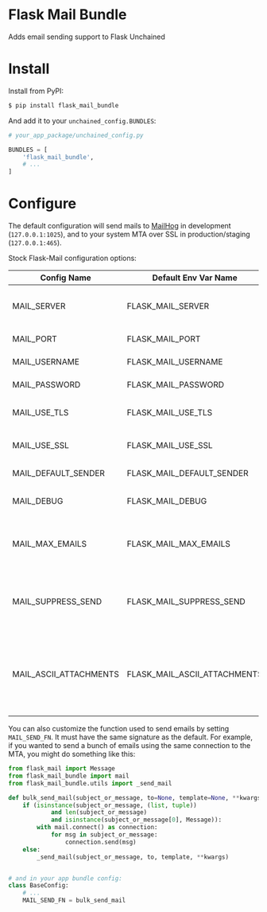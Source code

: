 # Flask Mail Bundle

Adds email sending support to Flask Unchained

# Install

Install from PyPI:

```bash
$ pip install flask_mail_bundle
```

And add it to your `unchained_config.BUNDLES`:

```python
# your_app_package/unchained_config.py

BUNDLES = [
    'flask_mail_bundle',
    # ...
]
```

# Configure

The default configuration will send mails to [MailHog](https://github.com/mailhog/MailHog) in development (`127.0.0.1:1025`), and to your system MTA over SSL in production/staging (`127.0.0.1:465`).

Stock Flask-Mail configuration options:

Config Name | Default Env Var Name | Default Value | Description
----------- | -------------------- | ------------- | -----------
MAIL_SERVER | FLASK_MAIL_SERVER | 127.0.0.1 | IP or domain of the MTA host
MAIL_PORT | FLASK_MAIL_PORT | DEV: 1025, PROD/STAGING: 465 | Port of the MTA
MAIL_USERNAME | FLASK_MAIL_USERNAME | None | MTA username
MAIL_PASSWORD | FLASK_MAIL_PASSWORD | None | MTA password
MAIL_USE_TLS | FLASK_MAIL_USE_TLS | False | Whether or not to send using TLS
MAIL_USE_SSL | FLASK_MAIL_USE_SSL | DEV: False, PROD/STAGING: True | Whether or not to send using SSL
MAIL_DEFAULT_SENDER | FLASK_MAIL_DEFAULT_SENDER | Flask Mail <noreply@localhost> | The default sender
MAIL_DEBUG | FLASK_MAIL_DEBUG | int(current_app.debug) | The debug level for Flask-Mail
MAIL_MAX_EMAILS | FLASK_MAIL_MAX_EMAILS | None | Max number of emails per connection to the MTA
MAIL_SUPPRESS_SEND | FLASK_MAIL_SUPPRESS_SEND | bool(current_app.testing) | Whether or not to suppress actually sending to the MTA
MAIL_ASCII_ATTACHMENTS | FLASK_MAIL_ASCII_ATTACHMENTS | False | Whether or not to convert attachment filenames encoded in UTF-8 to ASCII

You can also customize the function used to send emails by setting `MAIL_SEND_FN`. It must have the same signature as the default. For example, if you wanted to send a bunch of emails using the same connection to the MTA, you might do something like this:

```python
from flask_mail import Message
from flask_mail_bundle import mail
from flask_mail_bundle.utils import _send_mail

def bulk_send_mail(subject_or_message, to=None, template=None, **kwargs):
    if (isinstance(subject_or_message, (list, tuple))
            and len(subject_or_message)
            and isinstance(subject_or_message[0], Message)):
        with mail.connect() as connection:
            for msg in subject_or_message:
                connection.send(msg)
    else:
        _send_mail(subject_or_message, to, template, **kwargs)


# and in your app bundle config:
class BaseConfig:
    # ...
    MAIL_SEND_FN = bulk_send_mail
```
